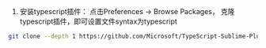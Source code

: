 1. 安装typescript插件：
  点击Preferences -> Browse Packages，
  克隆typescript插件，即可设置文件syntax为typescript
  ```bash
  git clone --depth 1 https://github.com/Microsoft/TypeScript-Sublime-Plugin.git TypeScript
  ```
